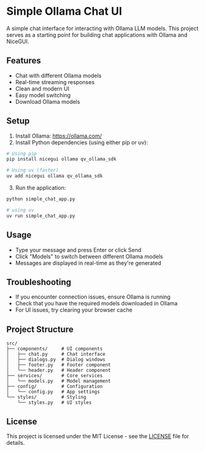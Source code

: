 # Simple Ollama Chat UI

A simple chat interface for interacting with Ollama LLM models. This project serves as a starting point for building chat applications with Ollama and NiceGUI.

## Features
- Chat with different Ollama models
- Real-time streaming responses
- Clean and modern UI
- Easy model switching
- Download Ollama models

## Setup
1. Install Ollama: https://ollama.com/
2. Install Python dependencies (using either pip or uv):
```bash
# Using pip
pip install nicegui ollama qv_ollama_sdk

# Using uv (faster)
uv add nicegui ollama qv_ollama_sdk
```
3. Run the application:
```bash
python simple_chat_app.py

# using uv
uv run simple_chat_app.py
```

## Usage
- Type your message and press Enter or click Send
- Click "Models" to switch between different Ollama models
- Messages are displayed in real-time as they're generated

## Troubleshooting
- If you encounter connection issues, ensure Ollama is running
- Check that you have the required models downloaded in Ollama
- For UI issues, try clearing your browser cache

## Project Structure
```
src/
├── components/     # UI components
│   ├── chat.py     # Chat interface
│   ├── dialogs.py  # Dialog windows
│   ├── footer.py   # Footer component
│   └── header.py   # Header component
├── services/       # Core services
│   └── models.py   # Model management
├── config/         # Configuration
│   └── config.py   # App settings
└── styles/         # Styling
    └── styles.py   # UI styles
```

## License
This project is licensed under the MIT License - see the [LICENSE](LICENSE) file for details.

